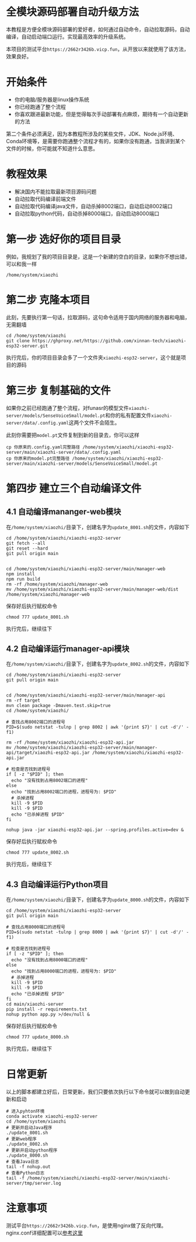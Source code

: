 # 全模块源码部署自动升级方法

本教程是方便全模块源码部署的爱好者，如何通过自动命令，自动拉取源码，自动编译，自动启动端口运行。实现最高效率的升级系统。

本项目的测试平台`https://2662r3426b.vicp.fun`，从开放以来就使用了该方法，效果良好。

# 开始条件
- 你的电脑/服务器是linux操作系统
- 你已经跑通了整个流程
- 你喜欢跟进最新功能，但是觉得每次手动部署有点麻烦，期待有一个自动更新的方法

第二个条件必须满足，因为本教程所涉及的某些文件，JDK、Node.js环境、Conda环境等，是需要你跑通整个流程才有的，如果你没有跑通，当我讲到某个文件的时候，你可能就不知道什么意思。

# 教程效果
- 解决国内不能拉取最新项目源码问题
- 自动拉取代码编译前端文件
- 自动拉取代码编译java文件，自动杀掉8002端口，自动启动8002端口
- 自动拉取python代码，自动杀掉8000端口，自动启动8000端口

# 第一步 选好你的项目目录

例如，我规划了我的项目目录是，这是一个新建的空白的目录，如果你不想出错，可以和我一样
```
/home/system/xiaozhi
```

# 第二步 克隆本项目
此刻，先要执行第一句话，拉取源码，这句命令适用于国内网络的服务器和电脑，无需翻墙

```
cd /home/system/xiaozhi
git clone https://ghproxy.net/https://github.com/xinnan-tech/xiaozhi-esp32-server.git
```

执行完后，你的项目目录会多了一个文件夹`xiaozhi-esp32-server`，这个就是项目的源码

# 第三步 复制基础的文件

如果你之前已经跑通了整个流程，对funasr的模型文件`xiaozhi-server/models/SenseVoiceSmall/model.pt`和你的私有配置文件`xiaozhi-server/data/.config.yaml`这两个文件不会陌生。

此刻你需要把`model.pt`文件复制到新的目录去，你可以这样
```
cp 你原来的.config.yaml完整路径 /home/system/xiaozhi/xiaozhi-esp32-server/main/xiaozhi-server/data/.config.yaml
cp 你原来的model.pt完整路径 /home/system/xiaozhi/xiaozhi-esp32-server/main/xiaozhi-server/models/SenseVoiceSmall/model.pt
```

# 第四步 建立三个自动编译文件

## 4.1 自动编译mananger-web模块
在`/home/system/xiaozhi/`目录下，创建名字为`update_8001.sh`的文件，内容如下

```
cd /home/system/xiaozhi/xiaozhi-esp32-server
git fetch --all
git reset --hard
git pull origin main


cd /home/system/xiaozhi/xiaozhi-esp32-server/main/manager-web
npm install
npm run build
rm -rf /home/system/xiaozhi/manager-web
mv /home/system/xiaozhi/xiaozhi-esp32-server/main/manager-web/dist /home/system/xiaozhi/manager-web
```

保存好后执行赋权命令
```
chmod 777 update_8001.sh
```
执行完后，继续往下

## 4.2 自动编译运行manager-api模块
在`/home/system/xiaozhi/`目录下，创建名字为`update_8002.sh`的文件，内容如下

```
cd /home/system/xiaozhi/xiaozhi-esp32-server
git pull origin main


cd /home/system/xiaozhi/xiaozhi-esp32-server/main/manager-api
rm -rf target
mvn clean package -Dmaven.test.skip=true
cd /home/system/xiaozhi/

# 查找占用8002端口的进程号
PID=$(sudo netstat -tulnp | grep 8002 | awk '{print $7}' | cut -d'/' -f1)

rm -rf /home/system/xiaozhi/xiaozhi-esp32-api.jar
mv /home/system/xiaozhi/xiaozhi-esp32-server/main/manager-api/target/xiaozhi-esp32-api.jar /home/system/xiaozhi/xiaozhi-esp32-api.jar

# 检查是否找到进程号
if [ -z "$PID" ]; then
  echo "没有找到占用8002端口的进程"
else
  echo "找到占用8002端口的进程，进程号为: $PID"
  # 杀掉进程
  kill -9 $PID
  kill -9 $PID
  echo "已杀掉进程 $PID"
fi

nohup java -jar xiaozhi-esp32-api.jar --spring.profiles.active=dev &
```

保存好后执行赋权命令
```
chmod 777 update_8002.sh
```
执行完后，继续往下

## 4.3 自动编译运行Python项目
在`/home/system/xiaozhi/`目录下，创建名字为`update_8000.sh`的文件，内容如下

```
cd /home/system/xiaozhi/xiaozhi-esp32-server
git pull origin main

# 查找占用8000端口的进程号
PID=$(sudo netstat -tulnp | grep 8000 | awk '{print $7}' | cut -d'/' -f1)

# 检查是否找到进程号
if [ -z "$PID" ]; then
  echo "没有找到占用8000端口的进程"
else
  echo "找到占用8000端口的进程，进程号为: $PID"
  # 杀掉进程
  kill -9 $PID
  kill -9 $PID
  echo "已杀掉进程 $PID"
fi
cd main/xiaozhi-server
pip install -r requirements.txt
nohup python app.py >/dev/null &
```

保存好后执行赋权命令
```
chmod 777 update_8000.sh
```
执行完后，继续往下

# 日常更新

以上的脚本都建立好后，日常更新，我们只要依次执行以下命令就可以做到自动更新和启动

```
# 进入pyhton环境
conda activate xiaozhi-esp32-server
cd /home/system/xiaozhi
# 更新并启动Java程序
./update_8001.sh
# 更新web程序
./update_8002.sh
# 更新并启动python程序
./update_8000.sh
# 查看Java日志
tail -f nohup.out
# 查看Python日志
tail -f /home/system/xiaozhi/xiaozhi-esp32-server/main/xiaozhi-server/tmp/server.log
```

# 注意事项
测试平台`https://2662r3426b.vicp.fun`，是使用nginx做了反向代理。nginx.conf详细配置可以[参考这里](https://github.com/xinnan-tech/xiaozhi-esp32-server/issues/791)
